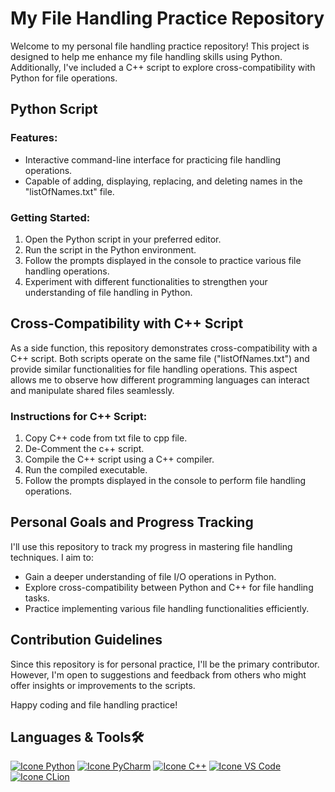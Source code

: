 # My File Handling Practice Repository

Welcome to my personal file handling practice repository! This project is designed to help me enhance my 
file handling skills using Python. Additionally, I've included a C++ script to explore cross-compatibility 
with Python for file operations.

## Python Script 

### Features:
- Interactive command-line interface for practicing file handling operations.
- Capable of adding, displaying, replacing, and deleting names in the "listOfNames.txt" file.

### Getting Started:
1. Open the Python script in your preferred editor.
2. Run the script in the Python environment.
3. Follow the prompts displayed in the console to practice various file handling operations.
4. Experiment with different functionalities to strengthen your understanding of file handling in Python.

## Cross-Compatibility with C++ Script

As a side function, this repository demonstrates cross-compatibility with a C++ script.
Both scripts operate on the same file ("listOfNames.txt") and provide similar functionalities for 
file handling operations. This aspect allows me to observe how different programming languages 
can interact and manipulate shared files seamlessly.

### Instructions for C++ Script:
1. Copy C++ code from txt file to cpp file.
2. De-Comment the c++ script.
3. Compile the C++ script using a C++ compiler.
4. Run the compiled executable.
5. Follow the prompts displayed in the console to perform file handling operations.

## Personal Goals and Progress Tracking

I'll use this repository to track my progress in mastering file handling techniques. I aim to:
- Gain a deeper understanding of file I/O operations in Python.
- Explore cross-compatibility between Python and C++ for file handling tasks.
- Practice implementing various file handling functionalities efficiently.

## Contribution Guidelines

Since this repository is for personal practice, I'll be the primary contributor. However, 
I'm open to suggestions and feedback from others who might offer insights or improvements to the scripts.

Happy coding and file handling practice!

<h2>Languages & Tools🛠️</h2>

[![Icone Python](https://skillicons.dev/icons?i=python)](https://www.python.org/)
[![Icone PyCharm](https://skillicons.dev/icons?i=pycharm)](https://www.jetbrains.com/pycharm/)
[![Icone C++](https://skillicons.dev/icons?i=cpp)](https://cplusplus.com/)
[![Icone VS Code](https://skillicons.dev/icons?i=vscode)](https://code.visualstudio.com/)
[![Icone CLion](https://skillicons.dev/icons?i=clion)](https://www.jetbrains.com/clion/)




